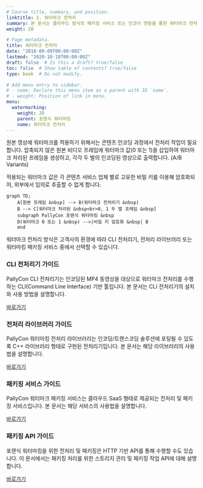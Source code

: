 ```yaml
---
# Course title, summary, and position.
linktitle: 2. 워터마크 전처리
summary: 본 문서는 클라우드 방식의 패키징 서비스 또는 인코더 연동을 통한 워터마크 전처리 방법을 설명합니다.
weight: 20

# Page metadata.
title: 워터마크 전처리
date: "2018-09-09T00:00:00Z"
lastmod: "2020-10-18T00:00:00Z"
draft: false  # Is this a draft? true/false
toc: false  # Show table of contents? true/false
type: book  # Do not modify.

# Add menu entry to sidebar.
# - name: Declare this menu item as a parent with ID `name`.
# - weight: Position of link in menu.
menu:
  watermarking:
    weight: 20
    parent: 포렌식 워터마킹
    name: 워터마크 전처리
---
```


원본 영상에 워터마크를 적용하기 위해서는 콘텐츠 인코딩 과정에서 전처리 작업이 필요합니다. 압축되지 않은 원본 비디오 프레임에 워터마크 값(0 또는 1)을 삽입하여 워터마크 처리된 프레임을 생성하고, 각각 두 벌의 인코딩된 영상으로 출력합니다. (A/B Variants)

적용되는 워터마크 값은 각 콘텐츠 서비스 업체 별로 고유한 비밀 키를 이용해 암호화되어, 외부에서 임의로 추출할 수 없게 합니다.

```mermaid
graph TD;
    A[원본 프레임 &nbsp] --> B(워터마크 전처리기 &nbsp)
    B --> C[워터마크 처리된 &nbsp<br>0, 1 두 벌 프레임 &nbsp]
    subgraph PallyCon 포렌식 워터마킹 &nbsp
    D(워터마크 0 또는 1 &nbsp) -->|비밀 키 암호화 &nbsp| B
    end
```

워터마크 전처리 방식은 고객사의 환경에 따라 CLI 전처리기, 전처리 라이브러리 또는 워터마킹 패키징 서비스 중에서 선택할 수 있습니다.

<div class="row">
  <div class="col-sm-6">
    <div class="card">
      <div class="card-body">
        <h3 class="card-title">CLI 전처리기 가이드</h3>
        <p class="card-text">PallyCon CLI 전처리기는 인코딩된 MP4 동영상을 대상으로 워터마크 전처리를 수행하는 CLI(Command Line Interface) 기반 툴입니다. 본 문서는 CLI 전처리기의 설치와 사용 방법을 설명합니다.</p>
        <a href="./cli-preprocessor/" class="btn btn-primary">바로가기</a>
      </div>
    </div>
  </div>
  <div class="col-sm-6">
    <div class="card">
      <div class="card-body">
        <h3 class="card-title">전처리 라이브러리 가이드</h3>
        <p class="card-text">PallyCon 워터마킹 전처리 라이브러리는 인코딩/트랜스코딩 솔루션에 포팅될 수 있도록 C++ 라이브러리 형태로 구현된 전처리기입니다. 본 문서는 해당 라이브러리의 사용법을 설명합니다.</p>
        <a href="./preprocessor-library/" class="btn btn-primary">바로가기</a>
      </div>
    </div>
  </div>
  <div class="col-sm-6">
    <div class="card">
      <div class="card-body">
        <h3 class="card-title">패키징 서비스 가이드</h3>
        <p class="card-text">PallyCon 워터마크 패키징 서비스는 클라우드 SaaS 형태로 제공되는 전처리 및 패키징 서비스입니다. 본 문서는 해당 서비스의 사용법을 설명합니다.</p>
        <a href="./packaging-service/" class="btn btn-primary">바로가기</a>
      </div>
    </div>
  </div>
  <div class="col-sm-6">
    <div class="card">
      <div class="card-body">
        <h3 class="card-title">패키징 API 가이드</h3>
        <p class="card-text">포렌식 워터마킹을 위한 전처리 및 패키징은 HTTP 기반 API를 통해 수행할 수도 있습니다. 이 문서에서는 패키징 처리를 위한 스토리지 관리 및 패키징 작업 API에 대해 설명합니다.</p>
        <a href="./packaging-api/" class="btn btn-primary">바로가기</a>
      </div>
    </div>
  </div>
</div>
